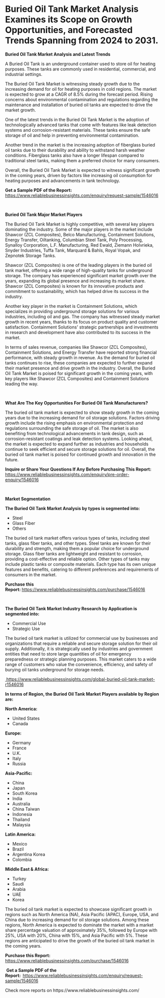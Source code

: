 <p><h1>Buried Oil Tank Market Analysis Examines its Scope on Growth Opportunities, and Forecasted Trends Spanning from 2024 to 2031.</h1></p><p><strong>Buried Oil Tank Market Analysis and Latest Trends</strong></p>
<p><p>A Buried Oil Tank is an underground container used to store oil for heating purposes. These tanks are commonly used in residential, commercial, and industrial settings. </p><p>The Buried Oil Tank Market is witnessing steady growth due to the increasing demand for oil for heating purposes in cold regions. The market is expected to grow at a CAGR of 8.5% during the forecast period. Rising concerns about environmental contamination and regulations regarding the maintenance and installation of buried oil tanks are expected to drive the market growth.</p><p>One of the latest trends in the Buried Oil Tank Market is the adoption of technologically advanced tanks that come with features like leak detection systems and corrosion-resistant materials. These tanks ensure the safe storage of oil and help in preventing environmental contamination.</p><p>Another trend in the market is the increasing adoption of fiberglass buried oil tanks due to their durability and ability to withstand harsh weather conditions. Fiberglass tanks also have a longer lifespan compared to traditional steel tanks, making them a preferred choice for many consumers. </p><p>Overall, the Buried Oil Tank Market is expected to witness significant growth in the coming years, driven by factors like increasing oil consumption for heating purposes and advancements in tank technology.</p></p>
<p><strong>Get a Sample PDF of the Report:&nbsp;</strong> <a href="https://www.reliablebusinessinsights.com/enquiry/request-sample/1546016">https://www.reliablebusinessinsights.com/enquiry/request-sample/1546016</a></p>
<p>&nbsp;</p>
<p><strong>Buried Oil Tank Major Market Players</strong></p>
<p><p>The Buried Oil Tank Market is highly competitive, with several key players dominating the industry. Some of the major players in the market include Shawcor (ZCL Composites), Belco Manufacturing, Containment Solutions, Energy Transfer, Oiltanking, Columbian Steel Tank, Poly Processing, Synalloy Corporation, L.F. Manufacturing, Red Ewald, Ziemann Holvrieka, Snyder Industries, Tuffa Tank, Marquard & Bahls, Royal Vopak, and Zepnotek Storage Tanks.</p><p>Shawcor (ZCL Composites) is one of the leading players in the buried oil tank market, offering a wide range of high-quality tanks for underground storage. The company has experienced significant market growth over the years, expanding its global presence and increasing its market share. Shawcor (ZCL Composites) is known for its innovative products and commitment to sustainability, which has helped drive its success in the industry.</p><p>Another key player in the market is Containment Solutions, which specializes in providing underground storage solutions for various industries, including oil and gas. The company has witnessed steady market growth in recent years, thanks to its focus on product quality and customer satisfaction. Containment Solutions' strategic partnerships and investments in research and development have also contributed to its success in the market.</p><p>In terms of sales revenue, companies like Shawcor (ZCL Composites), Containment Solutions, and Energy Transfer have reported strong financial performance, with steady growth in revenue. As the demand for buried oil tanks continues to rise, these companies are expected to further expand their market presence and drive growth in the industry. Overall, the Buried Oil Tank Market is poised for significant growth in the coming years, with key players like Shawcor (ZCL Composites) and Containment Solutions leading the way.</p></p>
<p>&nbsp;</p>
<p><strong>What Are The Key Opportunities For Buried Oil Tank Manufacturers?</strong></p>
<p><p>The buried oil tank market is expected to show steady growth in the coming years due to the increasing demand for oil storage solutions. Factors driving growth include the rising emphasis on environmental protection and regulations surrounding the safe storage of oil. The market is also benefiting from technological advancements in tank design, such as corrosion-resistant coatings and leak detection systems. Looking ahead, the market is expected to expand further as industries and households continue to seek efficient and secure storage solutions for oil. Overall, the buried oil tank market is poised for continued growth and innovation in the future.</p></p>
<p><strong>Inquire or Share Your Questions If Any Before Purchasing This Report:</strong> <a href="https://www.reliablebusinessinsights.com/enquiry/pre-order-enquiry/1546016">https://www.reliablebusinessinsights.com/enquiry/pre-order-enquiry/1546016</a></p>
<p>&nbsp;</p>
<p><strong>Market Segmentation</strong></p>
<p><strong>The Buried Oil Tank Market Analysis by types is segmented into:</strong></p>
<p><ul><li>Steel</li><li>Glass Fiber</li><li>Others</li></ul></p>
<p><p>The buried oil tank market offers various types of tanks, including steel tanks, glass fiber tanks, and other types. Steel tanks are known for their durability and strength, making them a popular choice for underground storage. Glass fiber tanks are lightweight and resistant to corrosion, providing a cost-effective and reliable option. Other types of tanks may include plastic tanks or composite materials. Each type has its own unique features and benefits, catering to different preferences and requirements of consumers in the market.</p></p>
<p><strong>Purchase this Report:&nbsp;</strong><a href="https://www.reliablebusinessinsights.com/purchase/1546016">https://www.reliablebusinessinsights.com/purchase/1546016</a></p>
<p>&nbsp;</p>
<p><strong>The Buried Oil Tank Market Industry Research by Application is segmented into:</strong></p>
<p><ul><li>Commercial Use</li><li>Strategic Use</li></ul></p>
<p><p>The buried oil tank market is utilized for commercial use by businesses and organizations that require a reliable and secure storage solution for their oil supply. Additionally, it is strategically used by industries and government entities that need to store large quantities of oil for emergency preparedness or strategic planning purposes. This market caters to a wide range of customers who value the convenience, efficiency, and safety of burying oil tanks underground for storage needs.</p></p>
<p><a href="https://www.reliablebusinessinsights.com/global-buried-oil-tank-market-r1546016">&nbsp;https://www.reliablebusinessinsights.com/global-buried-oil-tank-market-r1546016</a></p>
<p><strong>In terms of Region, the Buried Oil Tank Market Players available by Region are:</strong></p>
<p>
    <p> <strong> North America: </strong>
        <ul>
            <li>United States</li>
            <li>Canada</li>
        </ul>
        </p> 
    <p> <strong> Europe: </strong>
        <ul>
            <li>Germany</li>
            <li>France</li>
            <li>U.K.</li>
            <li>Italy</li>
            <li>Russia</li>
        </ul>
        </p> 
    <p> <strong> Asia-Pacific: </strong>
        <ul>
            <li>China</li>
            <li>Japan</li>
            <li>South Korea</li>
            <li>India</li>
            <li>Australia</li>
            <li>China Taiwan</li>
            <li>Indonesia</li>
            <li>Thailand</li>
            <li>Malaysia</li>
        </ul>
        </p> 
    <p> <strong> Latin America: </strong>
        <ul>
            <li>Mexico</li>
            <li>Brazil</li>
            <li>Argentina Korea</li>
            <li>Colombia</li>
        </ul>
        </p> 
    <p> <strong> Middle East & Africa: </strong>
        <ul>
            <li>Turkey</li>
            <li>Saudi</li>
            <li>Arabia</li>
            <li>UAE</li>
            <li>Korea</li>
        </ul>
    </p>
    </p>
<p><p>The buried oil tank market is expected to showcase significant growth in regions such as North America (NA), Asia Pacific (APAC), Europe, USA, and China due to increasing demand for oil storage solutions. Among these regions, North America is expected to dominate the market with a market share percentage valuation of approximately 35%, followed by Europe with 25%, USA with 20%, China with 15%, and Asia Pacific with 5%. These regions are anticipated to drive the growth of the buried oil tank market in the coming years.</p></p>
<p><strong>Purchase this Report: </strong><a href="https://www.reliablebusinessinsights.com/purchase/1546016">https://www.reliablebusinessinsights.com/purchase/1546016</a></p>
<p>&nbsp;<strong>Get a Sample PDF of the Report:&nbsp;&nbsp;</strong><a href="https://www.reliablebusinessinsights.com/enquiry/request-sample/1546016">https://www.reliablebusinessinsights.com/enquiry/request-sample/1546016</a></p>
<p><strong></strong></p>
<p>Check more reports on https://www.reliablebusinessinsights.com/</p>